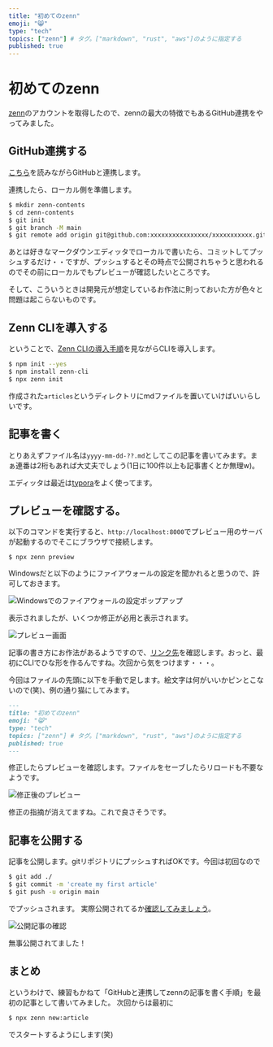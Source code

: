 ```yaml
---
title: "初めてのzenn" 
emoji: "😸"
type: "tech"
topics: ["zenn"] # タグ。["markdown", "rust", "aws"]のように指定する
published: true
---
```

# 初めてのzenn

[zenn](https://zenn.dev/)のアカウントを取得したので、zennの最大の特徴でもあるGitHub連携をやってみました。



## GitHub連携する

[こちら](https://zenn.dev/zenn/articles/connect-to-github)を読みながらGitHubと連携します。



連携したら、ローカル側を準備します。



```bash
$ mkdir zenn-contents
$ cd zenn-contents
$ git init
$ git branch -M main
$ git remote add origin git@github.com:xxxxxxxxxxxxxxxx/xxxxxxxxxxx.git
```



あとは好きなマークダウンエディッタでローカルで書いたら、コミットしてプッシュするだけ・・ですが、プッシュするとその時点で公開されちゃうと思われるのでその前にローカルでもプレビューが確認したいところです。

そして、こういうときは開発元が想定しているお作法に則っておいた方が色々と問題は起こらないものです。



## Zenn CLIを導入する

ということで、[Zenn CLIの導入手順](https://zenn.dev/zenn/articles/install-zenn-cli)を見ながらCLIを導入します。

```bash
$ npm init --yes
$ npm install zenn-cli
$ npx zenn init
```

作成された`articles`というディレクトリにmdファイルを置いていけばいいらしいです。



## 記事を書く

とりあえずファイル名は`yyyy-mm-dd-??.md`としてこの記事を書いてみます。まぁ連番は2桁もあれば大丈夫でしょう(1日に100件以上も記事書くとか無理w)。



エディッタは最近は[typora](https://typora.io/)をよく使ってます。



## プレビューを確認する。

以下のコマンドを実行すると、`http://localhost:8000`でプレビュー用のサーバが起動するのでそこにブラウザで接続します。

```shell
$ npx zenn preview
```

Windowsだと以下のようにファイアウォールの設定を聞かれると思うので、許可しておきます。



![Windowsでのファイアウォールの設定ポップアップ](https://storage.googleapis.com/zenn-user-upload/e792b01c9a3390c2aed7b2ec.png "Windowsでのファイアウォールの設定ポップアップ")



表示されましたが、いくつか修正が必用と表示されます。

![プレビュー画面](https://storage.googleapis.com/zenn-user-upload/91809be32715690c15e1511e.png)

記事の書き方にお作法があるようですので、[リンク先](https://zenn.dev/zenn/articles/zenn-cli-guide)を確認します。おっと、最初にCLIでひな形を作るんですね。次回から気をつけます・・・。

今回はファイルの先頭に以下を手動で足します。絵文字は何がいいかピンとこないので(笑)、例の通り猫にしてみます。

```markdown
---
title: "初めてのzenn" 
emoji: "😸"
type: "tech"
topics: ["zenn"] # タグ。["markdown", "rust", "aws"]のように指定する
published: true
---
```



修正したらプレビューを確認します。ファイルをセーブしたらリロードも不要なようです。

![修正後のプレビュー](https://storage.googleapis.com/zenn-user-upload/a24296be3272bec6b78cc580.png)

修正の指摘が消えてますね。これで良さそうです。



## 記事を公開する

記事を公開します。gitリポジトリにプッシュすればOKです。今回は初回なので

```bash
$ git add ./
$ git commit -m 'create my first article'
$ git push -u origin main
```

でプッシュされます。
実際公開されてるか[確認してみましょう](https://zenn.dev/showm001/articles/2021-06-10-01)。

![公開記事の確認](https://storage.googleapis.com/zenn-user-upload/44269f5f8b1db83dd7dcff41.png)

無事公開されてました！

## まとめ

というわけで、練習もかねて「GitHubと連携してzennの記事を書く手順」を最初の記事として書いてみました。
次回からは最初に

```bash
$ npx zenn new:article
```

でスタートするようにします(笑)





